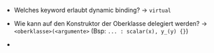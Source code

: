 - Welches keyword erlaubt dynamic binding? -> `virtual`
<!--SR:!2024-07-16,4,270-->
- Wie kann auf den Konstruktor der Oberklasse delegiert werden? -> `<oberklasse>(<argumente>` (Bsp: `... : scalar(x), y_(y) {}`)
<!--SR:!2024-07-16,4,270-->
- 